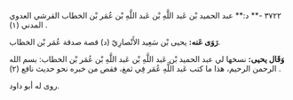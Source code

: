 ٣٧٢٢ -** د:** عبد الحميد بْن عَبد اللَّهِ بْن عَبد اللَّهِ بْن عُمَر بْن الخطاب القرشي العدوي المدني (١) .

**رَوَى عَنه:** يحيى بْن سَعِيد الأَنْصارِيّ (د) قصة صدقة عُمَر بْن الخطاب.

**وَقَال يحيى:** نسخها لي عبد الحميد بْن عَبد اللَّهِ بْن عَبد اللَّهِ بْن عُمَر بْن الخطاب: بسم الله الرحمن الرحيم، هذا ما كتب عَبد اللَّهِ عُمَر فِي ثمغ، فقص من خبره نحو حديث نافع (٢) .

روى له أبو داود.